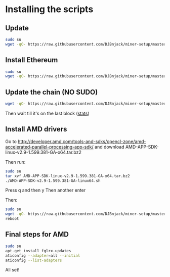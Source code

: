 # Installing the scripts

## Update
```bash
sudo su
wget -qO- https://raw.githubusercontent.com/DJBnjack/miner-setup/master/update.sh | sh
```

## Install Ethereum
```bash
sudo su
wget -qO- https://raw.githubusercontent.com/DJBnjack/miner-setup/master/ethereum.sh | sh
```

## Update the chain (NO SUDO)
```bash
wget -qO- https://raw.githubusercontent.com/DJBnjack/miner-setup/master/importchain.sh | sh
```
Then wait till it's on the last block ([stats](https://ethstats.net/))

## Install AMD drivers
Go to http://developer.amd.com/tools-and-sdks/opencl-zone/amd-accelerated-parallel-processing-app-sdk/
and download AMD-APP-SDK-linux-v2.9-1.599.381-GA-x64.tar.bz2

Then run:
```bash
sudo su
tar xvf AMD-APP-SDK-linux-v2.9-1.599.381-GA-x64.tar.bz2
./AMD-APP-SDK-v2.9-1.599.381-GA-linux64.sh
```
Press q and then y
Then another enter

Then:
```bash
sudo su
wget -qO- https://raw.githubusercontent.com/DJBnjack/miner-setup/master/amd.sh | sh
reboot
```

## Final steps for AMD
```bash
sudo su
apt-get install fglrx-updates
aticonfig --adapter=all --initial
aticonfig --list-adapters
```

All set!
